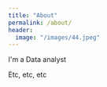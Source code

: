 ```yaml
---
title: "About"
permalink: /about/
header:
  image: "/images/44.jpeg"
---
```


I'm a Data analyst

Etc, etc, etc
